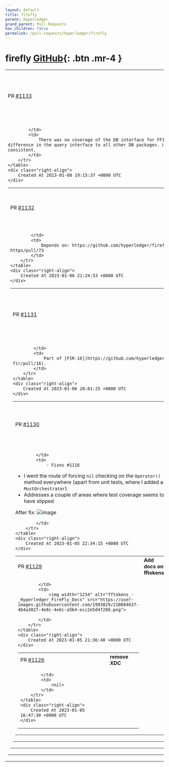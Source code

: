 ```yaml
---
layout: default
title: firefly
parent: Hyperledger
grand_parent: Pull Requests
has_children: false
permalink: /pull-requests/hyperledger/firefly
---
```


# firefly <span class="fs-3 right-align">[GitHub](https://github.com/hyperledger/firefly){: .btn .mr-4 }</span>


<div>
    <table>
        <tr>
            <td>
                PR <a href="https://github.com/hyperledger/firefly/pull/1133" class=".btn">#1133</a>
            </td>
            <td>
                <b>
                    Fix coverage gap in FFIErrors, and make DB interface consistent
                </b>
            </td>
        </tr>
        <tr>
            <td>
                
            </td>
            <td>
                There was no coverage of the DB interface for FFI Errors, and oddly there was a difference in the query interface to all other DB packages. Unsure why that was, so I made it consistent.
            </td>
        </tr>
    </table>
    <div class="right-align">
        Created At 2023-01-08 19:15:37 +0000 UTC
    </div>
</div>

<div>
    <table>
        <tr>
            <td>
                PR <a href="https://github.com/hyperledger/firefly/pull/1132" class=".btn">#1132</a>
            </td>
            <td>
                <b>
                    Add DELETE method for data API
                </b>
            </td>
        </tr>
        <tr>
            <td>
                
            </td>
            <td>
                Depends on: https://github.com/hyperledger/firefly-dataexchange-https/pull/73
            </td>
        </tr>
    </table>
    <div class="right-align">
        Created At 2023-01-06 21:24:53 +0000 UTC
    </div>
</div>

<div>
    <table>
        <tr>
            <td>
                PR <a href="https://github.com/hyperledger/firefly/pull/1131" class=".btn">#1131</a>
            </td>
            <td>
                <b>
                    Add docs on passing ABI info to token pools
                </b>
            </td>
        </tr>
        <tr>
            <td>
                
            </td>
            <td>
                Part of [FIR-16](https://github.com/hyperledger/firefly-fir/pull/16).
            </td>
        </tr>
    </table>
    <div class="right-align">
        Created At 2023-01-06 20:01:25 +0000 UTC
    </div>
</div>

<div>
    <table>
        <tr>
            <td>
                PR <a href="https://github.com/hyperledger/firefly/pull/1130" class=".btn">#1130</a>
            </td>
            <td>
                <b>
                    Add strong nil checking on orchestrator and redress test coverage
                </b>
            </td>
        </tr>
        <tr>
            <td>
                
            </td>
            <td>
                - Fixes #1116
   - I went the route of forcing `nil` checking on the `Operator()` method everywhere (apart from unit tests, where I added a `MustOrchestrator`)
- Addresses a couple of  areas where test coverage seems to have slipped

After fix:
![image](https://user-images.githubusercontent.com/6660217/210892935-f458ab7a-6b8e-46a4-9398-5cd2217c2764.png)

            </td>
        </tr>
    </table>
    <div class="right-align">
        Created At 2023-01-05 22:34:15 +0000 UTC
    </div>
</div>

<div>
    <table>
        <tr>
            <td>
                PR <a href="https://github.com/hyperledger/firefly/pull/1129" class=".btn">#1129</a>
            </td>
            <td>
                <b>
                    Add docs on fftokens
                </b>
            </td>
        </tr>
        <tr>
            <td>
                
            </td>
            <td>
                <img width="1234" alt="fftokens_-_Hyperledger_FireFly_Docs" src="https://user-images.githubusercontent.com/1993829/210884637-4b4a3027-4e8c-4e6c-a5b4-ecc2e5d4f288.png">

            </td>
        </tr>
    </table>
    <div class="right-align">
        Created At 2023-01-05 21:36:40 +0000 UTC
    </div>
</div>

<div>
    <table>
        <tr>
            <td>
                PR <a href="https://github.com/hyperledger/firefly/pull/1126" class=".btn">#1126</a>
            </td>
            <td>
                <b>
                    remove XDC
                </b>
            </td>
        </tr>
        <tr>
            <td>
                
            </td>
            <td>
                <nil>
            </td>
        </tr>
    </table>
    <div class="right-align">
        Created At 2023-01-05 16:47:30 +0000 UTC
    </div>
</div>

